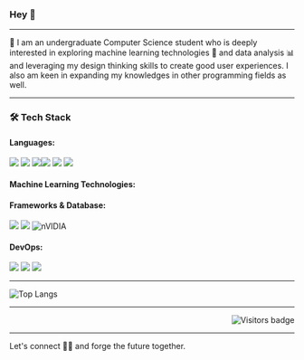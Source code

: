 ### Hey 👋

---

🔭 I am an undergraduate Computer Science student who is deeply interested in exploring machine learning technologies 🤖 and data analysis 📊 and leveraging my design thinking skills to create good user experiences.  I also am keen in expanding my knowledges in other programming fields as well. 
 
---
### 🛠 Tech Stack
#### Languages: 
<img src="https://img.shields.io/badge/-Python-black?style=flat&logo=python&logoColor=white"> <img src = "https://img.shields.io/badge/-HTML5-E34F26?style=flat&logo=html5&logoColor=white"> <img src = "https://img.shields.io/badge/-CSS3-1572B6?style=flat&logo=css3&logoColor=white"><img src="https://img.shields.io/badge/-JavaScript-eed718?style=flat&logo=javascript&logoColor=ffffff"> <img src="http://img.shields.io/badge/-Java-C90?style=flat&logo=java&logoColor=white"> <img src="https://img.shields.io/badge/-C%20&%20C++-659ad2?style=flat&logo=c%2B%2B&logoColor=ffffff"> 
#### Machine Learning Technologies:

#### Frameworks & Database:
<img src="https://img.shields.io/badge/-React-000000?style=flat&logo=react&logoColor=00c8ff"> <img src="https://img.shields.io/badge/-MySQL-F29111?style=flat&logo=mysql&logoColor=FFFFFF"> ![nVIDIA](https://img.shields.io/badge/cuda-000000.svg?style=for-the-badge&logo=nVIDIA&logoColor=green)
#### DevOps:
<img src="http://img.shields.io/badge/-Git-F1502F?style=flat&logo=git&logoColor=FFFFFF"> <img src="http://img.shields.io/badge/-Github-000000?style=flat&logo=github&logoColor=FFFFFF"> <img src="http://img.shields.io/badge/-VS%20Code-007ACC?style=flat&logo=visual%20studio%20code&logoColor=white">



---

![Top Langs](https://github-readme-stats.vercel.app/api/top-langs/?username=itznihal&layout=compact)

---
<a href="https://badges.pufler.dev">
    <img align="right" src="https://badges.pufler.dev/visits/Spad0w/Spad0w?color=grey" alt="Visitors badge" />
 </a>

<br/>


---

Let's connect 👨‍💻 and forge the future together.


